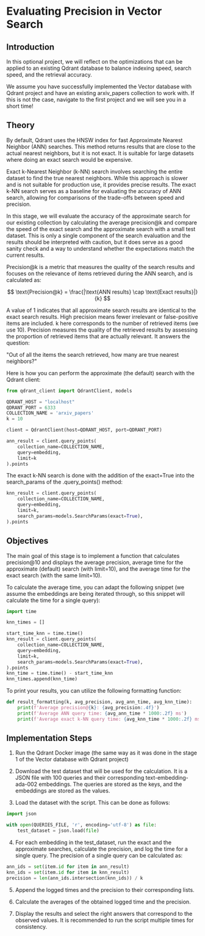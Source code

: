 # Evaluating Precision in Vector Search

## Introduction
In this optional project, we will reflect on the optimizations that can be applied to an existing Qdrant database to balance indexing speed, search speed, and the retrieval accuracy.

We assume you have successfully implemented the Vector database with Qdrant project and have an existing arxiv_papers collection to work with. If this is not the case, navigate to the first project and we will see you in a short time!

## Theory
By default, Qdrant uses the HNSW index for fast Approximate Nearest Neighbor (ANN) searches. This method returns results that are close to the actual nearest neighbors, but it is not exact. It is suitable for large datasets where doing an exact search would be expensive.

Exact k-Nearest Neighbor (k-NN) search involves searching the entire dataset to find the true nearest neighbors. While this approach is slower and is not suitable for production use, it provides precise results. The exact k-NN search serves as a baseline for evaluating the accuracy of ANN search, allowing for comparisons of the trade-offs between speed and precision.

In this stage, we will evaluate the accuracy of the approximate search for our existing collection by calculating the average precision@k and compare the speed of the exact search and the approximate search with a small test dataset. This is only a single component of the search evaluation and the results should be interpreted with caution, but it does serve as a good sanity check and a way to understand whether the expectations match the current results.

Precision@k is a metric that measures the quality of the search results and focuses on the relevance of items retrieved during the ANN search, and is calculated as:

$$
\text{Precision@k} = \frac{|\text{ANN results} \cap \text{Exact results}|}{k}
$$

A value of 1 indicates that all approximate search results are identical to the exact search results. High precision means fewer irrelevant or false-positive items are included. k here corresponds to the number of retrieved items (we use 10). Precision measures the quality of the retrieved results by assessing the proportion of retrieved items that are actually relevant. It answers the question:

"Out of all the items the search retrieved, how many are true nearest neighbors?"

Here is how you can perform the approximate (the default) search with the Qdrant client:

```python
from qdrant_client import QdrantClient, models

QDRANT_HOST = "localhost"
QDRANT_PORT = 6333
COLLECTION_NAME = 'arxiv_papers'
k = 10

client = QdrantClient(host=QDRANT_HOST, port=QDRANT_PORT)

ann_result = client.query_points(
    collection_name=COLLECTION_NAME,
    query=embedding,
    limit=k
).points
```

The exact k-NN search is done with the addition of the exact=True into the search_params of the .query_points() method:

```python
knn_result = client.query_points(
    collection_name=COLLECTION_NAME,
    query=embedding,
    limit=k,
    search_params=models.SearchParams(exact=True),
).points
```

## Objectives
The main goal of this stage is to implement a function that calculates precision@10 and displays the average precision, average time for the approximate (default) search (with limit=10), and the average time for the exact search (with the same limit=10).

To calculate the average time, you can adapt the following snippet (we assume the embeddings are being iterated through, so this snippet will calculate the time for a single query):

```python
import time

knn_times = []

start_time_knn = time.time()
knn_result = client.query_points(
    collection_name=COLLECTION_NAME,
    query=embedding,
    limit=k,
    search_params=models.SearchParams(exact=True),
).points
knn_time = time.time() - start_time_knn
knn_times.append(knn_time)
```

To print your results, you can utilize the following formatting function:

```python
def result_formatting(k, avg_precision, avg_ann_time, avg_knn_time):
    print(f'Average precision@{k}: {avg_precision:.4f}')
    print(f'Average ANN query time: {avg_ann_time * 1000:.2f} ms')
    print(f'Average exact k-NN query time: {avg_knn_time * 1000:.2f} ms')
```

## Implementation Steps

1. Run the Qdrant Docker image (the same way as it was done in the stage 1 of the Vector database with Qdrant project)

2. Download the test dataset that will be used for the calculation. It is a JSON file with 100 queries and their corresponding text-embedding-ada-002 embeddings. The queries are stored as the keys, and the embeddings are stored as the values.

3. Load the dataset with the script. This can be done as follows:

```python
import json

with open(QUERIES_FILE, 'r', encoding='utf-8') as file:
    test_dataset = json.load(file)
```

4. For each embedding in the test_dataset, run the exact and the approximate searches, calculate the precision, and log the time for a single query. The precision of a single query can be calculated as:

```python
ann_ids = set(item.id for item in ann_result)
knn_ids = set(item.id for item in knn_result)
precision = len(ann_ids.intersection(knn_ids)) / k
```

5. Append the logged times and the precision to their corresponding lists.

6. Calculate the averages of the obtained logged time and the precision.

7. Display the results and select the right answers that correspond to the observed values. It is recommended to run the script multiple times for consistency.